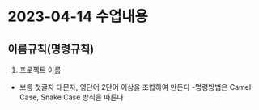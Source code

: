 # 2023-04-14 수업내용

## 이름규칙(명령규칙)
1. 프로젝트 이름
- 보통 첫글자 대문자, 영단어 2단어 이상을 조합하여 만든다
-명령방법은 Camel Case, Snake Case 방식을 따른다